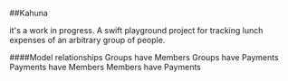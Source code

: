 ##Kahuna

it's a work in progress. A swift playground project for tracking lunch expenses of an arbitrary group of people.

####Model relationships
Groups have Members
Groups have Payments
Payments have Members 
Members have Payments
